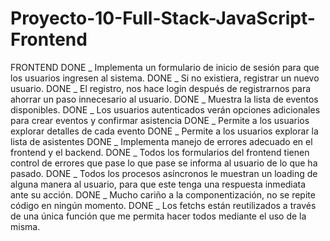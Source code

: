 # Proyecto-10-Full-Stack-JavaScript-Frontend

FRONTEND
DONE _ Implementa un formulario de inicio de sesión para que los usuarios ingresen al sistema.
DONE _ Si no existiera, registrar un nuevo usuario.
DONE _ El registro, nos hace login después de registrarnos para ahorrar un paso innecesario al usuario.
DONE _ Muestra la lista de eventos disponibles.
DONE _ Los usuarios autenticados verán opciones adicionales para crear eventos y confirmar asistencia
DONE _ Permite a los usuarios explorar detalles de cada evento
DONE _ Permite a los usuarios explorar la lista de asistentes
DONE _ Implementa manejo de errores adecuado en el frontend y el backend.
DONE _ Todos los formularios del frontend tienen control de errores que pase lo que pase se informa al usuario de lo que ha pasado.
DONE _ Todos los procesos asíncronos le muestran un loading de alguna manera al usuario, para que este tenga una respuesta inmediata ante su acción.
DONE _ Mucho cariño a la componentización, no se repite código en ningún momento.
DONE _ Los fetchs están reutilizados a través de una única función que me permita hacer todos mediante el uso de la misma.
